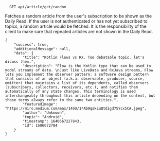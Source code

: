 ```http
  GET api/article/get/random
```
Fetches a random article from the user's subscription to be shown as the Daily Read. If the user is not authenticated or has not yet subscribed to topics, a random article would be fetched. It is the responsibility of the client to make sure that repeated articles are not 
shown in the Daily Read.

```
{
    "success": true,
    "additionalMessage": null,
    "data": {
        "title": "Kotlin Flows vs RX. Too debatable topic, let's dicuss them.",
        "description": "Flow is the Kotlin type that can be used to model streams of data. \nJust like LiveData and RxJava streams, Flow lets you implement the observer pattern: a software design pattern that consists of an object (a.k.a. observable, producer, source, emitter) that maintains a list of its dependents, called observers (subscribers, collectors, receivers, etc.), and notifies them automatically of any state changes. This terminology is used interchangeably throughout this article depending on the context, but those terms always refer to the same two entities.",
        "featuredImage": "https://miro.medium.com/max/1400/1*Ab9qskEuQtdigd7SYcx5CA.jpeg",
        "author": "Unknown",
        "topic": "Android",
        "timestamp": 1640667227843,
        "id": 1606672784
    }
}
```